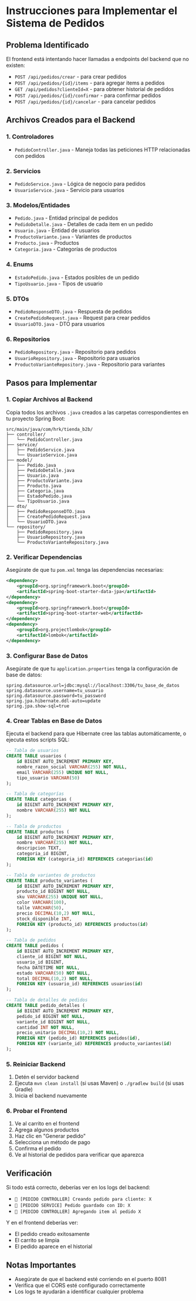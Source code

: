 # Instrucciones para Implementar el Sistema de Pedidos

## Problema Identificado
El frontend está intentando hacer llamadas a endpoints del backend que no existen:
- `POST /api/pedidos/crear` - para crear pedidos
- `POST /api/pedidos/{id}/items` - para agregar items a pedidos
- `GET /api/pedidos?clienteId=X` - para obtener historial de pedidos
- `POST /api/pedidos/{id}/confirmar` - para confirmar pedidos
- `POST /api/pedidos/{id}/cancelar` - para cancelar pedidos

## Archivos Creados para el Backend

### 1. Controladores
- `PedidoController.java` - Maneja todas las peticiones HTTP relacionadas con pedidos

### 2. Servicios
- `PedidoService.java` - Lógica de negocio para pedidos
- `UsuarioService.java` - Servicio para usuarios

### 3. Modelos/Entidades
- `Pedido.java` - Entidad principal de pedidos
- `PedidoDetalle.java` - Detalles de cada item en un pedido
- `Usuario.java` - Entidad de usuarios
- `ProductoVariante.java` - Variantes de productos
- `Producto.java` - Productos
- `Categoria.java` - Categorías de productos

### 4. Enums
- `EstadoPedido.java` - Estados posibles de un pedido
- `TipoUsuario.java` - Tipos de usuario

### 5. DTOs
- `PedidoResponseDTO.java` - Respuesta de pedidos
- `CreatePedidoRequest.java` - Request para crear pedidos
- `UsuarioDTO.java` - DTO para usuarios

### 6. Repositorios
- `PedidoRepository.java` - Repositorio para pedidos
- `UsuarioRepository.java` - Repositorio para usuarios
- `ProductoVarianteRepository.java` - Repositorio para variantes

## Pasos para Implementar

### 1. Copiar Archivos al Backend
Copia todos los archivos `.java` creados a las carpetas correspondientes en tu proyecto Spring Boot:

```
src/main/java/com/hrk/tienda_b2b/
├── controller/
│   └── PedidoController.java
├── service/
│   ├── PedidoService.java
│   └── UsuarioService.java
├── model/
│   ├── Pedido.java
│   ├── PedidoDetalle.java
│   ├── Usuario.java
│   ├── ProductoVariante.java
│   ├── Producto.java
│   ├── Categoria.java
│   ├── EstadoPedido.java
│   └── TipoUsuario.java
├── dto/
│   ├── PedidoResponseDTO.java
│   ├── CreatePedidoRequest.java
│   └── UsuarioDTO.java
└── repository/
    ├── PedidoRepository.java
    ├── UsuarioRepository.java
    └── ProductoVarianteRepository.java
```

### 2. Verificar Dependencias
Asegúrate de que tu `pom.xml` tenga las dependencias necesarias:
```xml
<dependency>
    <groupId>org.springframework.boot</groupId>
    <artifactId>spring-boot-starter-data-jpa</artifactId>
</dependency>
<dependency>
    <groupId>org.springframework.boot</groupId>
    <artifactId>spring-boot-starter-web</artifactId>
</dependency>
<dependency>
    <groupId>org.projectlombok</groupId>
    <artifactId>lombok</artifactId>
</dependency>
```

### 3. Configurar Base de Datos
Asegúrate de que tu `application.properties` tenga la configuración de base de datos:
```properties
spring.datasource.url=jdbc:mysql://localhost:3306/tu_base_de_datos
spring.datasource.username=tu_usuario
spring.datasource.password=tu_password
spring.jpa.hibernate.ddl-auto=update
spring.jpa.show-sql=true
```

### 4. Crear Tablas en Base de Datos
Ejecuta el backend para que Hibernate cree las tablas automáticamente, o ejecuta estos scripts SQL:

```sql
-- Tabla de usuarios
CREATE TABLE usuarios (
    id BIGINT AUTO_INCREMENT PRIMARY KEY,
    nombre_razon_social VARCHAR(255) NOT NULL,
    email VARCHAR(255) UNIQUE NOT NULL,
    tipo_usuario VARCHAR(50)
);

-- Tabla de categorías
CREATE TABLE categorias (
    id BIGINT AUTO_INCREMENT PRIMARY KEY,
    nombre VARCHAR(255) NOT NULL
);

-- Tabla de productos
CREATE TABLE productos (
    id BIGINT AUTO_INCREMENT PRIMARY KEY,
    nombre VARCHAR(255) NOT NULL,
    descripcion TEXT,
    categoria_id BIGINT,
    FOREIGN KEY (categoria_id) REFERENCES categorias(id)
);

-- Tabla de variantes de productos
CREATE TABLE producto_variantes (
    id BIGINT AUTO_INCREMENT PRIMARY KEY,
    producto_id BIGINT NOT NULL,
    sku VARCHAR(255) UNIQUE NOT NULL,
    color VARCHAR(100),
    talle VARCHAR(50),
    precio DECIMAL(10,2) NOT NULL,
    stock_disponible INT,
    FOREIGN KEY (producto_id) REFERENCES productos(id)
);

-- Tabla de pedidos
CREATE TABLE pedidos (
    id BIGINT AUTO_INCREMENT PRIMARY KEY,
    cliente_id BIGINT NOT NULL,
    usuario_id BIGINT,
    fecha DATETIME NOT NULL,
    estado VARCHAR(50) NOT NULL,
    total DECIMAL(10,2) NOT NULL,
    FOREIGN KEY (usuario_id) REFERENCES usuarios(id)
);

-- Tabla de detalles de pedidos
CREATE TABLE pedido_detalles (
    id BIGINT AUTO_INCREMENT PRIMARY KEY,
    pedido_id BIGINT NOT NULL,
    variante_id BIGINT NOT NULL,
    cantidad INT NOT NULL,
    precio_unitario DECIMAL(10,2) NOT NULL,
    FOREIGN KEY (pedido_id) REFERENCES pedidos(id),
    FOREIGN KEY (variante_id) REFERENCES producto_variantes(id)
);
```

### 5. Reiniciar Backend
1. Detén el servidor backend
2. Ejecuta `mvn clean install` (si usas Maven) o `./gradlew build` (si usas Gradle)
3. Inicia el backend nuevamente

### 6. Probar el Frontend
1. Ve al carrito en el frontend
2. Agrega algunos productos
3. Haz clic en "Generar pedido"
4. Selecciona un método de pago
5. Confirma el pedido
6. Ve al historial de pedidos para verificar que aparezca

## Verificación
Si todo está correcto, deberías ver en los logs del backend:
- `🔵 [PEDIDO CONTROLLER] Creando pedido para cliente: X`
- `🔵 [PEDIDO SERVICE] Pedido guardado con ID: X`
- `🔵 [PEDIDO CONTROLLER] Agregando item al pedido X`

Y en el frontend deberías ver:
- El pedido creado exitosamente
- El carrito se limpia
- El pedido aparece en el historial

## Notas Importantes
- Asegúrate de que el backend esté corriendo en el puerto 8081
- Verifica que el CORS esté configurado correctamente
- Los logs te ayudarán a identificar cualquier problema
